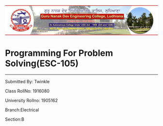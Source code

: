 ![gne](https://raw.githubusercontent.com/Twinkle337/PPSreport/master/321.jpg)
# Programming For Problem Solving(ESC-105)
------
Submitted By: Twinkle

Class RollNo: 1916080

University Rollno: 1905162

Branch:Electrical

Section:B

